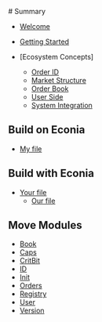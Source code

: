 ‌# Summary​

* [Welcome](Welcome.md)
* [Getting Started](Getting-started.md)

* [Ecosystem Concepts]
  * [Order ID](topic-1/my-file.md)
  * [Market Structure](topic-1/my-file.md)
  * [Order Book](topic-1/my-file.md)
  * [User Side](topic-1/my-file.md)
  * [System Integration](topic-1/my-file.md)


## Build on Econia

* [My file](topic-1/my-file.md)

## Build with Econia

* [Your file](topic-2/our-file.md)
    * [Our file](topic-3/our-file.md)

## Move Modules

* [Book](../../src/move/econia/build/Econia/docs/Book.md)
* [Caps](../../src/move/econia/build/Econia/docs/Caps.md)
* [CritBit](../../src/move/econia/build/Econia/docs/CritBit.md)
* [ID](../../src/move/econia/build/Econia/docs/ID.md)
* [Init](../../src/move/econia/build/Econia/docs/Init.md)
* [Orders](../../src/move/econia/build/Econia/docs/Orders.md)
* [Registry](../../src/move/econia/build/Econia/docs/Registry.md)
* [User](../../src/move/econia/build/Econia/docs/User.md)
* [Version](../../src/move/econia/build/Econia/docs/Version.md)